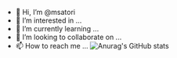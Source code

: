 - 👋 Hi, I’m @msatori
- 👀 I’m interested in ...
- 🌱 I’m currently learning ...
- 💞️ I’m looking to collaborate on ...
- 📫 How to reach me ...
![Anurag's GitHub stats](https://github-readme-stats.vercel.app/api?username=anuraghazra&show_icons=true&theme=radical)

<!---
msatori/msatori is a ✨ special ✨ repository because its `README.md` (this file) appears on your GitHub profile.
You can click the Preview link to take a look at your changes.
--->

